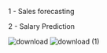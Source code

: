 1 - Sales forecasting



2 - Salary Prediction



![download](https://github.com/Irnx23/IA/assets/95516151/591551da-8b30-4497-a347-7c4398f3e41f)
![download (1)](https://github.com/Irnx23/IA/assets/95516151/ace82d7e-f7c9-4d2f-a2ee-342b83700805)
